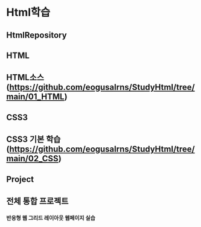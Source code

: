 # Html학습
HtmlRepository
------------------------------------------
## HTML
HTML소스(https://github.com/eogusalrns/StudyHtml/tree/main/01_HTML)
------------------------------------------
## CSS3
CSS3 기본 학습(https://github.com/eogusalrns/StudyHtml/tree/main/02_CSS)
------------------------------------------
## Project
전체 통합 프로젝트
------------------------------------------
#### 반응형 웹 그리드 레이아웃 웹페이지 실습
